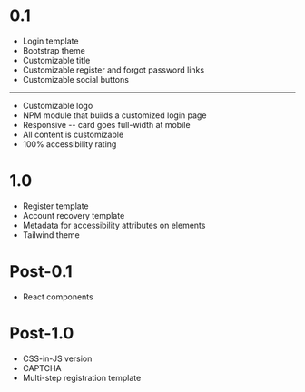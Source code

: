 # 0.1
* Login template
* Bootstrap theme
* Customizable title
* Customizable register and forgot password links
* Customizable social buttons
---
* Customizable logo
* NPM module that builds a customized login page
* Responsive -- card goes full-width at mobile
* All content is customizable
* 100% accessibility rating

# 1.0
* Register template
* Account recovery template
* Metadata for accessibility attributes on elements
* Tailwind theme

# Post-0.1
* React components

# Post-1.0
* CSS-in-JS version
* CAPTCHA
* Multi-step registration template